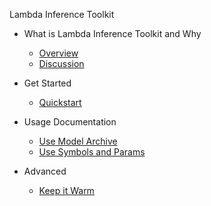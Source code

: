 Lambda Inference Toolkit

- What is Lambda Inference Toolkit and Why
  - [Overview](Overview.md)
  - [Discussion](Discussion.md)

- Get Started
  - [Quickstart](Quickstart.md)

- Usage Documentation
  - [Use Model Archive](Usage.md)
  - [Use Symbols and Params](Usage2.md)

- Advanced
  - [Keep it Warm](Keep-it-Warm.md)
